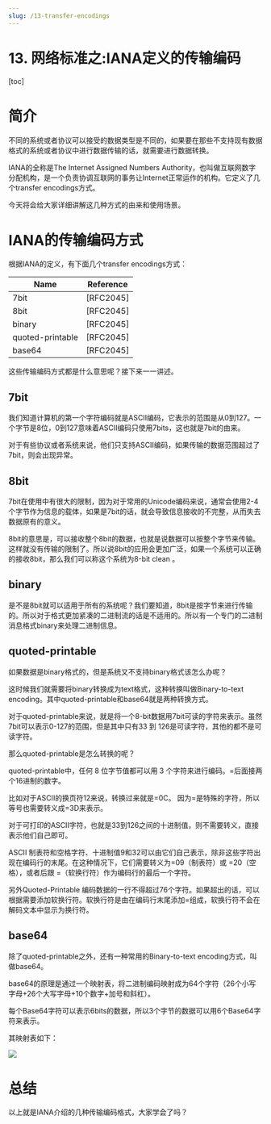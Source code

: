 ```yaml
---
slug: /13-transfer-encodings
---
```


# 13. 网络标准之:IANA定义的传输编码

[toc]

# 简介

不同的系统或者协议可以接受的数据类型是不同的，如果要在那些不支持现有数据格式的系统或者协议中进行数据传输的话，就需要进行数据转换。

IANA的全称是The Internet Assigned Numbers Authority，也叫做互联网数字分配机构，是一个负责协调互联网的事务让Internet正常运作的机构。它定义了几个transfer encodings方式。

今天将会给大家详细讲解这几种方式的由来和使用场景。

# IANA的传输编码方式

根据IANA的定义，有下面几个transfer encodings方式：

Name |      Reference
----|-----
7bit |            [RFC2045]
8bit  |           [RFC2045]
binary |          [RFC2045]
quoted-printable| [RFC2045]
base64      |     [RFC2045]

这些传输编码方式都是什么意思呢？接下来一一讲述。

## 7bit

我们知道计算机的第一个字符编码就是ASCII编码，它表示的范围是从0到127。一个字节是8位，0到127意味着ASCII编码只使用7bits，这也就是7bit的由来。

对于有些协议或者系统来说，他们只支持ASCII编码，如果传输的数据范围超过了7bit，则会出现异常。

## 8bit

7bit在使用中有很大的限制，因为对于常用的Unicode编码来说，通常会使用2-4个字节作为信息的载体，如果是7bit的话，就会导致信息接收的不完整，从而失去数据原有的意义。

8bit的意思是，可以接收整个8bit的数据，也就是说数据可以按整个字节来传输。这样就没有传输的限制了。所以说8bit的应用会更加广泛，如果一个系统可以正确的接收8bit，那么我们可以称这个系统为8-bit clean 。

## binary

是不是8bit就可以适用于所有的系统呢？我们要知道，8bit是按字节来进行传输的。所以对于格式更加紧凑的二进制流的话是不适用的。所以有一个专门的二进制消息格式binary来处理二进制信息。

## quoted-printable

如果数据是binary格式的，但是系统又不支持binary格式该怎么办呢？

这时候我们就需要将binary转换成为text格式，这种转换叫做Binary-to-text encoding。其中quoted-printable和base64就是两种转换方式。

对于quoted-printable来说，就是将一个8-bit数据用7bit可读的字符来表示。虽然7bit可以表示0-127的范围，但是其中只有33 到 126是可读字符，其他的都不是可读字符。

那么quoted-printable是怎么转换的呢？

quoted-printable中，任何 8 位字节值都可以用 3 个字符来进行编码。=后面接两个16进制的数字。

比如对于ASCII的换页符12来说，转换过来就是=0C。 因为=是特殊的字符，所以等号也需要转义成=3D来表示。

对于可打印的ASCII字符，也就是33到126之间的十进制值，则不需要转义，直接表示他们自己即可。

ASCII 制表符和空格字符、十进制值9和32可以由它们自己表示，除非这些字符出现在编码行的末尾。在这种情况下，它们需要转义为=09（制表符）或 =20（空格），或者后跟 =（软换行符）作为编码行的最后一个字符。

另外Quoted-Printable 编码数据的一行不得超过76个字符。如果超出的话，可以根据需要添加软换行符。软换行符是由在编码行末尾添加=组成，软换行符不会在解码文本中显示为换行符。

## base64

除了quoted-printable之外，还有一种常用的Binary-to-text encoding方式，叫做base64。

base64的原理是通过一个映射表，将二进制编码映射成为64个字符（26个小写字母+26个大写字母+10个数字+加号和斜杠）。

每个Base64字符可以表示6bits的数据，所以3个字节的数据可以用6个Base64字符来表示。

其映射表如下：

![](https://img-blog.csdnimg.cn/cadde420a61a4109a7a1b2ba3225be26.png)

# 总结

以上就是IANA介绍的几种传输编码格式，大家学会了吗？




